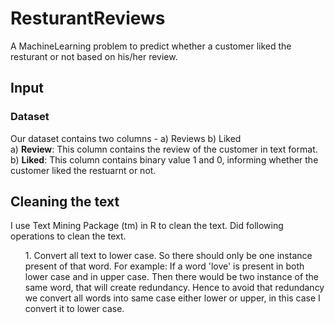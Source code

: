 # ResturantReviews
A MachineLearning problem to predict whether a customer liked the resturant or not based on his/her review.

## Input
### Dataset
Our dataset contains two columns - a) Reviews b) Liked </br>
a) **Review**: This column contains the review of the customer in text format. </br>
b) **Liked**: This column contains binary value 1 and 0, informing whether the customer liked the restuarnt or not.</br>

## Cleaning the text
I use Text Mining Package (tm) in R to clean the text. Did following operations to clean the text.
<ul>
  1. Convert all text to lower case. So there should only be one instance present of that word.
      For example: If a word 'love' is present in both lower case and in upper case. Then there would be two instance of the same word, that will create redundancy. Hence to avoid that redundancy we convert all words into same case either lower or upper, in this case I convert it to lower case.
